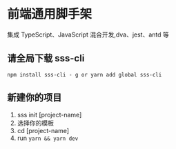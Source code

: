 # 前端通用脚手架

集成 TypeScript、JavaScript 混合开发,dva、jest、antd 等

## 请全局下载 sss-cli

`npm install sss-cli - g or yarn add global sss-cli`

## 新建你的项目

1. sss init [project-name]
2. 选择你的模板
3. cd [project-name]
4. run `yarn && yarn dev`
